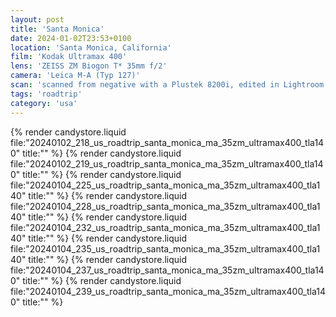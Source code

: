 ```yaml
---
layout: post
title: 'Santa Monica'
date: 2024-01-02T23:53+0100
location: 'Santa Monica, California'
film: 'Kodak Ultramax 400'
lens: 'ZEISS ZM Biogon T* 35mm f/2'
camera: 'Leica M-A (Typ 127)'
scan: 'scanned from negative with a Plustek 8200i, edited in Lightroom'
tags: 'roadtrip'
category: 'usa'
---
```


{% render candystore.liquid file:"20240102_218_us_roadtrip_santa_monica_ma_35zm_ultramax400_tla140" title:"" %}
{% render candystore.liquid file:"20240102_219_us_roadtrip_santa_monica_ma_35zm_ultramax400_tla140" title:"" %}
{% render candystore.liquid file:"20240104_225_us_roadtrip_santa_monica_ma_35zm_ultramax400_tla140" title:"" %}
{% render candystore.liquid file:"20240104_228_us_roadtrip_santa_monica_ma_35zm_ultramax400_tla140" title:"" %}
{% render candystore.liquid file:"20240104_232_us_roadtrip_santa_monica_ma_35zm_ultramax400_tla140" title:"" %}
{% render candystore.liquid file:"20240104_235_us_roadtrip_santa_monica_ma_35zm_ultramax400_tla140" title:"" %}
{% render candystore.liquid file:"20240104_237_us_roadtrip_santa_monica_ma_35zm_ultramax400_tla140" title:"" %}
{% render candystore.liquid file:"20240104_239_us_roadtrip_santa_monica_ma_35zm_ultramax400_tla140" title:"" %}